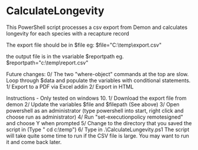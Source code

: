 # CalculateLongevity
This PowerShell script processes a csv export from Demon and calculates longevity for each species with a recapture record

The export file should be in $file  eg: $file="C:\temp\export.csv"

the output file is in the vsariable $reportpath   eg. $reportpath="c:\temp\report.csv"

Future changes:
0/ The two "where-object" commands at the top are slow. Loop through $data and populate the variables with conditional statements.
1/ Export to a PDF via Excel addin
2/ Export in HTML





Instructions - Only tested on windows 10.
1/ Download the export file from demon
2/ Update the variables $file and $filepath (See above)
3/ Open powershell as an administrator (type powershell into start, right click and choose run as administrator)
4/ Run "set-executionpolicy remotesigned" and choose Y when prompted
5/ Change to the directory that you saved the script in  (Type " cd c:\temp")
6/ Type in .\CalculateLungevity.ps1
The script will take quite some time to run if the CSV file is large. You may want to run it and come back later.




